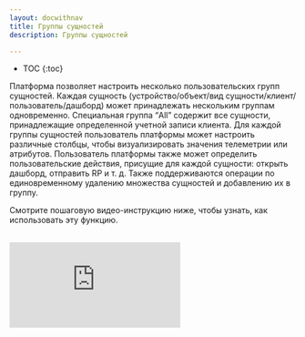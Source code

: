 ```yaml
---
layout: docwithnav
title: Группы сущностей
description: Группы сущностей 

---
```


* TOC
{:toc}

Платформа позволяет настроить несколько пользовательских групп сущностей. Каждая сущность (устройство/объект/вид сущности/клиент/пользователь/дашборд) может принадлежать нескольким группам одновременно. Специальная группа “All” содержит все сущности, принадлежащие определенной учетной записи клиента.
Для каждой группы сущностей пользователь платформы может настроить различные столбцы, чтобы визуализировать значения телеметрии или атрибутов. Пользователь платформы также может определить пользовательские действия, присущие для каждой сущности: открыть дашборд, отправить RP и т. д. Также поддерживаются операции по единовременному удалению множества сущностей и добавлению их в группу.

Смотрите пошаговую видео-инструкцию ниже, чтобы узнать, как использовать эту функцию.


<br/>
<div id="video">  
    <div id="video_wrapper">
        <iframe src="https://www.youtube.com/embed/RNdaEqrGhn8" frameborder="0" allowfullscreen></iframe>
    </div>
</div>
